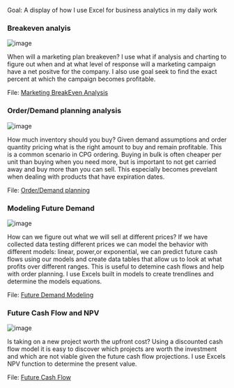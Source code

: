 Goal: A display of how I use Excel for business analytics in my daily work


### Breakeven analyis 
![image](https://github.com/nmaniar9/Excel_for_Business/assets/44175458/12a983fe-172a-44a1-a355-b627458420df)

When will a marketing plan breakeven? I use what if analysis and charting to figure out when and at what level of response will a marketing campaign have a net positve for the company. I also use goal seek to find the exact percent at which the campaign becomes profitable.
  
File: [Marketing BreakEven Analysis](https://github.com/nmaniar9/Excel_for_Business/blob/main/Marketing%20Break%20Even%20Analysis.xlsx)

### Order/Demand planning analysis
![image](https://github.com/nmaniar9/Excel_for_Business/assets/44175458/a1ea258f-8b1a-4c99-8723-29a8d0833aa1)

How much inventory should you buy? Given demand assumptions and order quantity pricing what is the right amount to buy and remain profitable. This is a common scenario in CPG ordering. Buying in bulk is often cheaper per unit than buying when you need more, but is important to not get carried away and buy more than you can sell. This especially becomes prevelant when dealing with products that have expiration dates.

File: [Order/Demand planning](https://github.com/nmaniar9/Excel_for_Business/blob/main/Order%20Demand%20Planning.xlsx)

### Modeling Future Demand
![image](https://github.com/nmaniar9/Excel_for_Business/assets/44175458/fce69ed5-5c07-4765-b09b-ead9e9733e3e)

How can we figure out what we will sell at different prices? If we have collected data testing different prices we can model the behavior with different models: linear, power,or exponential, we can predict future cash flows using our models and create data tables that allow us to look at what profits over different ranges. This is useful to detemine cash flows and help with order planning. I use Excels built in models to create trendlines and determine the models equations. 

File: [Future Demand Modeling](https://github.com/nmaniar9/Excel_for_Business/blob/main/Modeling%20future%20demand%20.xlsx)

### Future Cash Flow and NPV
![image](https://github.com/nmaniar9/Excel_for_Business/assets/44175458/8ddbbaaa-6bcf-421e-851f-c5dccf856510)

Is taking on a new project worth the upfront cost? Using a discounted cash flow model it is easy to discover which projects are worth the investment and which are not viable given the future cash flow projections. I use Excels NPV function to determine the present value.

File: [Future Cash Flow](https://github.com/nmaniar9/Excel_for_Business/blob/main/Future%20Cash%20Flow.xlsx)


